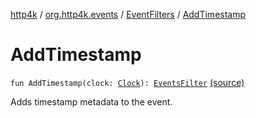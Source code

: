 [http4k](../../index.md) / [org.http4k.events](../index.md) / [EventFilters](index.md) / [AddTimestamp](./-add-timestamp.md)

# AddTimestamp

`fun AddTimestamp(clock: `[`Clock`](https://docs.oracle.com/javase/9/docs/api/java/time/Clock.html)`): `[`EventsFilter`](../-events-filter/index.md) [(source)](https://github.com/http4k/http4k/blob/master/http4k-core/src/main/kotlin/org/http4k/events/EventFilters.kt#L13)

Adds timestamp metadata to the event.

